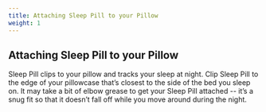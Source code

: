 ```yaml
---
title: Attaching Sleep Pill to your Pillow
weight: 1
---
```


## Attaching Sleep Pill to your Pillow


Sleep Pill clips to your pillow and tracks your sleep at night. Clip Sleep Pill to the edge of your pillowcase that’s closest to the side of the bed you sleep on. It may take a bit of elbow grease to get your Sleep Pill attached -- it’s a snug fit so that it doesn’t fall off while you move around during the night.

